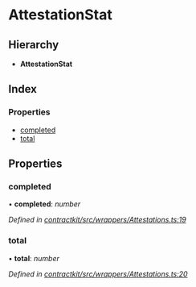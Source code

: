 # AttestationStat

## Hierarchy

* **AttestationStat**

## Index

### Properties

* [completed]()
* [total]()

## Properties

### completed

• **completed**: _number_

_Defined in_ [_contractkit/src/wrappers/Attestations.ts:19_](https://github.com/celo-org/celo-monorepo/blob/master/packages/contractkit/src/wrappers/Attestations.ts#L19)

### total

• **total**: _number_

_Defined in_ [_contractkit/src/wrappers/Attestations.ts:20_](https://github.com/celo-org/celo-monorepo/blob/master/packages/contractkit/src/wrappers/Attestations.ts#L20)

